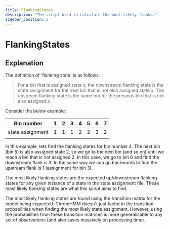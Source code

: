 ```yaml
---
title: FlankingStates
description: "The script used to calculate the most likely flanks."
sidebar_position: 3
---
```


# FlankingStates

## Explanation

The definition of 'flanking state' is as follows:
> For a bin that is assigned state $x$, the downstream flanking state is the state assignment for the next bin that is not also assigned state $x$. The upstream flanking state is the same but for the previous bin that is not also assigned $x$.

Consider the below example:

| Bin number | 1 | 2 | 3 | 4 | 5 | 6 | 7 |
| -- | -- | -- | -- | -- | -- | -- | -- |
| state assignment | 1 | 1 | 1 | 2 | 2 | 3 | 2
| | | | | | | | |

In this example, lets find the flanking states for bin number 4. The next bin (bin 5) is also assigned state 2, so we go to the next bin (and so on) until we reach a bin that is not assigned 2. In this case, we go to bin 6 and find the downstream flank is 3. In the same way we can go backwards to find the upstream flank is 1 (assignment for bin 3).

The most likely flanking states are the expected up/downstream flanking states for any given instance of a state in the state assignment file. These most likely flanking states are what this script aims to find.

The most likely flanking states are found using the transition matrix for the model being inspected. ChromHMM doesn't just factor in the transition probabilities when finding the most likely state assignment. However, using the probabilities from these transition matrices is more generalisable to any set of observations (and also saves massively on processing time). 
